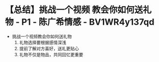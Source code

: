 # 【总结】挑战一个视频 教会你如何送礼物 - P1 - 陈广希情感 - BV1WR4y137qd

-   挑战一个视频教会你如何送礼物
    1.  礼物选择要根据感情深浅
    2.  提前了解对方喜好，送礼更贴心
    3.  礼物不仅是物品，共同回忆更重要